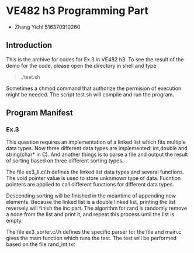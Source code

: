 # VE482 h3 Programming Part
+ Zhang Yichi 516370910260

## Introduction  
This is the archive for codes for Ex.3 in VE482 h3. To see the result of the demo for the code, please open the directory in shell and type  
> ./test.sh

Sometimes a chmod command that authorize the permision of execution might be needed. The script test.sh will compile and run the program.  

## Program Manifest
### Ex.3 
This question requires an implementation of a linked list which fits multiple data types. Now three different data types are implemented: int,double and string(char* in C). And another things is to parse a file and output the result of sorting based on three different sorting types.

The file ex3_ll.c/.h defines the linked list data types and several functions. The void pointer value is used to store unknmown type of data. Fucntion pointers are applied to call different functions for different data types. 

Descending sorting will be finished in the meantime of appending new elements. Because the linked list is a double linked list, printing the list reversely will finish the inc part. The algorithm for rand is randomly remove a node from the list and print it, and repeat this process until the list is empty.

The file ex3_sorter.c/.h defines the specific parser for the file and main.c gives the main function which runs the test. The test will be performed based on the file rand_int.txt